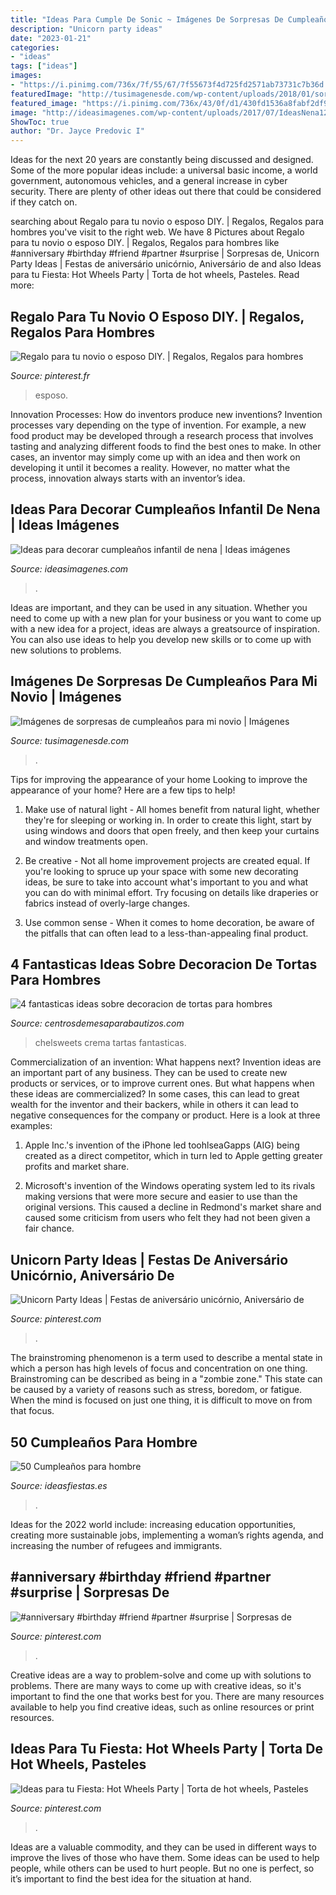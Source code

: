```yaml
---
title: "Ideas Para Cumple De Sonic ~ Imágenes De Sorpresas De Cumpleaños Para Mi Novio"
description: "Unicorn party ideas"
date: "2023-01-21"
categories:
- "ideas"
tags: ["ideas"]
images:
- "https://i.pinimg.com/736x/7f/55/67/7f55673f4d725fd2571ab73731c7b36d.jpg"
featuredImage: "http://tusimagenesde.com/wp-content/uploads/2018/01/sorpresas-de-cumpleanos-para-mi-novio-2.jpg"
featured_image: "https://i.pinimg.com/736x/43/0f/d1/430fd1536a8fabf2df9b28901660efda.jpg"
image: "http://ideasimagenes.com/wp-content/uploads/2017/07/IdeasNena12.jpg"
ShowToc: true
author: "Dr. Jayce Predovic I"
---
```



Ideas for the next 20 years are constantly being discussed and designed. Some of the more popular ideas include: a universal basic income, a world government, autonomous vehicles, and a general increase in cyber security. There are plenty of other ideas out there that could be considered if they catch on.

	

		
searching about Regalo para tu novio o esposo DIY. | Regalos, Regalos para hombres you've visit to the right web. We have 8 Pictures about Regalo para tu novio o esposo DIY. | Regalos, Regalos para hombres like #anniversary #birthday #friend #partner #surprise | Sorpresas de, Unicorn Party Ideas | Festas de aniversário unicórnio, Aniversário de and also Ideas para tu Fiesta: Hot Wheels Party | Torta de hot wheels, Pasteles. Read more:
		
    
## Regalo Para Tu Novio O Esposo DIY. | Regalos, Regalos Para Hombres

<img loading=lazy src="https://i.pinimg.com/736x/95/d9/cc/95d9cc6738aaf63602d9a27add5b9d1d.jpg" onerror="this.onerror=null;this.src='https://tse4.mm.bing.net/th?id=OIP.ESbxZAGbvADj2AG3kcMBBQHaJ3&amp;pid=15.1';" alt="Regalo para tu novio o esposo DIY. | Regalos, Regalos para hombres">

_Source: pinterest.fr_

>esposo. 

	

Innovation Processes: How do inventors produce new inventions?
Invention processes vary depending on the type of invention. For example, a new food product may be developed through a research process that involves tasting and analyzing different foods to find the best ones to make. In other cases, an inventor may simply come up with an idea and then work on developing it until it becomes a reality. However, no matter what the process, innovation always starts with an inventor’s idea.

    
## Ideas Para Decorar Cumpleaños Infantil De Nena | Ideas Imágenes

<img loading=lazy src="http://ideasimagenes.com/wp-content/uploads/2017/07/IdeasNena12.jpg" onerror="this.onerror=null;this.src='https://tse2.mm.bing.net/th?id=OIP.eyXNYV94cCKMJ8nIY-PLpAHaJ4&amp;pid=15.1';" alt="Ideas para decorar cumpleaños infantil de nena | Ideas imágenes">

_Source: ideasimagenes.com_

>. 

	

Ideas are important, and they can be used in any situation. Whether you need to come up with a new plan for your business or you want to come up with a new idea for a project, ideas are always a greatsource of inspiration. You can also use ideas to help you develop new skills or to come up with new solutions to problems.

    
## Imágenes De Sorpresas De Cumpleaños Para Mi Novio | Imágenes

<img loading=lazy src="http://tusimagenesde.com/wp-content/uploads/2018/01/sorpresas-de-cumpleanos-para-mi-novio-2.jpg" onerror="this.onerror=null;this.src='https://tse2.mm.bing.net/th?id=OIP.pAaA67IaR7VBYbxBil4WKQHaJ-&amp;pid=15.1';" alt="Imágenes de sorpresas de cumpleaños para mi novio | Imágenes">

_Source: tusimagenesde.com_

>. 

	

Tips for improving the appearance of your home
Looking to improve the appearance of your home? Here are a few tips to help!
1. Make use of natural light - All homes benefit from natural light, whether they're for sleeping or working in. In order to create this light, start by using windows and doors that open freely, and then keep your curtains and window treatments open.

2. Be creative - Not all home improvement projects are created equal. If you're looking to spruce up your space with some new decorating ideas, be sure to take into account what's important to you and what you can do with minimal effort. Try focusing on details like draperies or fabrics instead of overly-large changes.

3. Use common sense - When it comes to home decoration, be aware of the pitfalls that can often lead to a less-than-appealing final product.

    
## 4 Fantasticas Ideas Sobre Decoracion De Tortas Para Hombres

<img loading=lazy src="https://centrosdemesaparabautizos.com/wp-content/uploads/2019/10/decoracion-de-tortas-para-hombres-con-crema.jpg" onerror="this.onerror=null;this.src='https://tse4.mm.bing.net/th?id=OIP.IkcAOoXjwH4g-OuH_fJC1wAAAA&amp;pid=15.1';" alt="4 fantasticas ideas sobre decoracion de tortas para hombres">

_Source: centrosdemesaparabautizos.com_

>chelsweets crema tartas fantasticas. 

	

Commercialization of an invention: What happens next?
Invention ideas are an important part of any business. They can be used to create new products or services, or to improve current ones. But what happens when these ideas are commercialized? In some cases, this can lead to great wealth for the inventor and their backers, while in others it can lead to negative consequences for the company or product. Here is a look at three examples:
1. Apple Inc.'s invention of the iPhone led toohlseaGapps (AIG) being created as a direct competitor, which in turn led to Apple getting greater profits and market share.

2. Microsoft's invention of the Windows operating system led to its rivals making versions that were more secure and easier to use than the original versions. This caused a decline in Redmond's market share and caused some criticism from users who felt they had not been given a fair chance.

    
## Unicorn Party Ideas | Festas De Aniversário Unicórnio, Aniversário De

<img loading=lazy src="https://i.pinimg.com/736x/7f/55/67/7f55673f4d725fd2571ab73731c7b36d.jpg" onerror="this.onerror=null;this.src='https://tse2.mm.bing.net/th?id=OIP.BwH0Zltnu9eIJt0IimEq2gHaJ3&amp;pid=15.1';" alt="Unicorn Party Ideas | Festas de aniversário unicórnio, Aniversário de">

_Source: pinterest.com_

>. 

	

The brainstroming phenomenon is a term used to describe a mental state in which a person has high levels of focus and concentration on one thing. Brainstroming can be described as being in a "zombie zone." This state can be caused by a variety of reasons such as stress, boredom, or fatigue. When the mind is focused on just one thing, it is difficult to move on from that focus.

    
## 50 Cumpleaños Para Hombre

<img loading=lazy src="http://www.ideasfiestas.es/wp-content/uploads/2013/05/50-cumpleanos-hombre-ensaladas.jpg" onerror="this.onerror=null;this.src='https://tse3.mm.bing.net/th?id=OIP.HpJ43-8E1FFmbAqmSry5IQAAAA&amp;pid=15.1';" alt="50 Cumpleaños para hombre">

_Source: ideasfiestas.es_

>. 

	

Ideas for the 2022 world include: increasing education opportunities, creating more sustainable jobs, implementing a woman’s rights agenda, and increasing the number of refugees and immigrants.

    
## #anniversary #birthday #friend #partner #surprise | Sorpresas De

<img loading=lazy src="https://i.pinimg.com/736x/64/72/d9/6472d9c175fd98bee70554a6e7b28275.jpg" onerror="this.onerror=null;this.src='https://tse4.mm.bing.net/th?id=OIP.-R4bWE8eCD2WiKY0FIzYewHaNl&amp;pid=15.1';" alt="#anniversary #birthday #friend #partner #surprise | Sorpresas de">

_Source: pinterest.com_

>. 

	

Creative ideas are a way to problem-solve and come up with solutions to problems. There are many ways to come up with creative ideas, so it's important to find the one that works best for you. There are many resources available to help you find creative ideas, such as online resources or print resources.

    
## Ideas Para Tu Fiesta: Hot Wheels Party | Torta De Hot Wheels, Pasteles

<img loading=lazy src="https://i.pinimg.com/736x/43/0f/d1/430fd1536a8fabf2df9b28901660efda.jpg" onerror="this.onerror=null;this.src='https://tse3.mm.bing.net/th?id=OIP.4ERmuqPXQQMuBI6rF1lBmgHaJ7&amp;pid=15.1';" alt="Ideas para tu Fiesta: Hot Wheels Party | Torta de hot wheels, Pasteles">

_Source: pinterest.com_

>. 

	

Ideas are a valuable commodity, and they can be used in different ways to improve the lives of those who have them. Some ideas can be used to help people, while others can be used to hurt people. But no one is perfect, so it’s important to find the best idea for the situation at hand.


